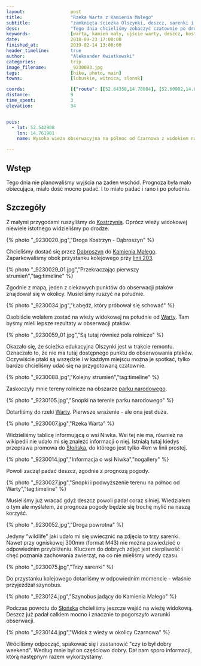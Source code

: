 ```yaml
---
layout:                 post
title:                  "Rzeka Warta z Kamienia Małego"
subtitle:               "zamknięta ścieżka Olszynki, deszcz, sarenki i smutna prawda o robieniu zdjeć zwierząt"
desc:                   "Tego dnia chcieliśmy zobaczyć czatownie po drugiej stronie Warty. Okazało się, że ścieżka Olszynki była właśnie remontowana. Zrozumiałem, że robienie zdjęć przyrodzi (zwierzętom) wymaga cierpliwości albo kosmicznie drogiego sprzętu."
keywords:               [warta, kamień mały, ujście warty, deszcz, kostrzyn]
date:                   2018-09-23 17:00:00
finished_at:            2019-02-14 13:00:00
header_timeline:        true
author:                 "Aleksander Kwiatkowski"
categories:             trip
image_filename:         _9230093.jpg
tags:                   [hike, photo, main]
towns:                  [lubuskie, witnica, slonsk]

coords:                 [{"route": [[52.64358,14.78084], [52.60982,14.80934]], "type": "hike"}]
distance:               9
time_spent:             3
elevation:              34


pois:
  - lat: 52.542908
    lon: 14.761901
    name: Wysoka wieża obserwacyjna na północ od Czarnowa z widokiem na Ujście Warty

---
```


[wiki-kostrzyn]: https://pl.wikipedia.org/wiki/Kostrzy%C5%84
[wiki-dabroszyn]: https://pl.wikipedia.org/wiki/D%C4%85broszyn_(wojew%C3%B3dztwo_lubuskie)
[wiki-kamien-maly]: https://pl.wikipedia.org/wiki/Kamie%C5%84_Ma%C5%82y_(wojew%C3%B3dztwo_lubuskie)
[wiki-warta]: https://pl.wikipedia.org/wiki/Warta
[wiki-park-ujscie-warty]: https://pl.wikipedia.org/wiki/Park_Narodowy_%E2%80%9EUj%C5%9Bcie_Warty%E2%80%9D
[wiki-slonsk]: https://pl.wikipedia.org/wiki/S%C5%82o%C5%84sk
[wiki-linia-203]: https://pl.wikipedia.org/wiki/Linia_kolejowa_nr_203

## Wstęp

Tego dnia nie planowaliśmy wyjścia na żaden wschód. Prognoza była mało obiecująca,
miało dość mocno padać. I to miało padać i rano i po południu.

## Szczegóły

Z małymi przygodami ruszyliśmy do [Kostrzynia][wiki-kostrzyn].
Oprócz wieży widokowej niewiele istotnego widzieliśmy po drodze.

{% photo "\_9230020.jpg","Droga Kostrzyn - Dąbroszyn" %}

Chcieliśmy dostać się przez [Dąbroszyn][wiki-dabroszyn] do [Kamienia Małego][wiki-kamien-maly].
Zaparkowaliśmy obok przystanku kolejowego przy [linii 203][wiki-linia-203].

{% photo "\_9230029_01.jpg","Przekraczając pierwszy strumień","tag:timeline" %}

Zgodnie z mapą, jeden z ciekawych punktów do obserwacji ptaków znajdował się
w okolicy. Musieliśmy ruszyć na południe.

{% photo "\_9230034.jpg","Łabędź, który próbował się schować" %}

Osobiście wolałem zostać na wieży widokowej na południe od [Warty][wiki-warta].
Tam byśmy mieli lepsze rezultaty w obserwacji ptaków.

{% photo "\_9230059_01.jpg","Są tutaj również pola rolnicze" %}

Okazało się, że ścieżka edukacyjna Olszynki jest w trakcie remontu. Oznaczało to,
że nie ma tutaj dostępnego punktu do obserwowania ptaków. Oczywiście ptaki są
wszędzie i w każdym miejscu można je spotkać, tylko bardzo chcieliśmy udać się
na przygotowaną czatownie.

{% photo "\_9230088.jpg","Kolejny strumień","tag:timeline" %}

Zaskoczyły mnie tereny rolnicze na obszarze [parku narodowego][wiki-park-ujscie-warty].

{% photo "\_9230105.jpg","Snopki na terenie parku narodowego" %}

Dotarliśmy do rzeki [Warty][wiki-warta]. Pierwsze wrażenie - ale ona jest duża.

{% photo "\_9230007.jpg","Rzeka Warta" %}

Widzieliśmy tablicę informującą o wsi
Niwka. Wsi tej nie ma, również na wikipedii nie udało mi się znaleźć informacji o niej.
Istniałą tutaj kiedyś przeprawa promowa do [Słońska][wiki-slonsk], do którego
jest tylko 4km w linii prostej.

{% photo "\_9230014.jpg","Informacja o wsi Niwka","nogallery" %}

Powoli zaczął padać deszcz, zgodnie z prognozą pogody.

{% photo "\_9230027.jpg","Snopki i podwyższenie terenu na północ od Warty","tag:timeline" %}

Musieliśmy już wracać gdyż deszcz powoli padał coraz silniej.
Wiedziałem o tym ale myślałem, że prognoza pogody będzie się trochę mylić na
naszą korzyść.

{% photo "\_9230052.jpg","Droga powrotna" %}

Jedyny "wildlife" jaki udało mi się uwiecznić na zdjęcia to trzy sarenki. Nawet
przy ogniskowej 300mm (format M43) nie można powiedzieć o odpowiednim przybliżeniu.
Kluczem do dobrych zdjęć jest cierpliwość i chęć poznania zachowania
zwierząt, na co nie mieliśmy wtedy czasu.

{% photo "\_9230075.jpg","Trzy sarenki" %}

Do przystanku kolejowego dotarliśmy w odpowiednim momencie - właśnie
przyjeżdżał szynobus.

{% photo "\_9230124.jpg","Szynobus jadący do Kamienia Małego" %}

Podczas powrotu do [Słońska][wiki-slonsk] chcieliśmy jeszcze wejść
na wieżę widokową. Deszcz już padał całkiem mocno i znacznie to pogorszyło
warunki obserwacji.

{% photo "\_9230144.jpg","Widok z wieży w okolicy Czarnowa" %}

Wróciliśmy odpocząć, spakować się i zastanowić "czy to był dobry weekend".
Według mnie był on częściowo dobry. Dał nam sporo informacji, którą
następnym razem wykorzystamy.
